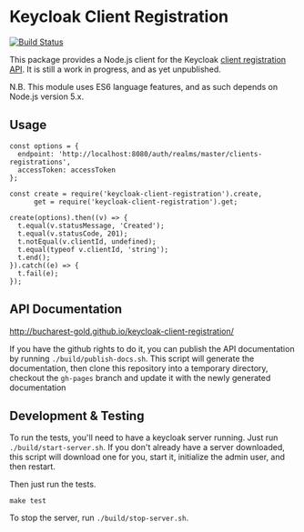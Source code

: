 # Keycloak Client Registration

[![Build Status](https://travis-ci.org/bucharest-gold/keycloak-client-registration.svg?branch=master)](https://travis-ci.org/bucharest-gold/keycloak-client-registration)

This package provides a Node.js client for the Keycloak [client registration API][1].
It is still a work in progress, and as yet unpublished.

N.B. This module uses ES6 language features, and as such depends on Node.js version 5.x.

## Usage

    const options = { 
      endpoint: 'http://localhost:8080/auth/realms/master/clients-registrations',
      accessToken: accessToken 
    };

    const create = require('keycloak-client-registration').create,
          get = require('keycloak-client-registration').get;
    
    create(options).then((v) => {
      t.equal(v.statusMessage, 'Created');
      t.equal(v.statusCode, 201);
      t.notEqual(v.clientId, undefined);
      t.equal(typeof v.clientId, 'string');
      t.end();
    }).catch((e) => {
      t.fail(e);
    });

## API Documentation

http://bucharest-gold.github.io/keycloak-client-registration/

If you have the github rights to do it, you can publish the API documentation by running
`./build/publish-docs.sh`. This script will generate the documentation, then clone this
repository into a temporary directory, checkout the `gh-pages` branch and update it with
the newly generated documentation

## Development & Testing

To run the tests, you'll need to have a keycloak server running. Just run 
`./build/start-server.sh`. If you don't already have a server downloaded,
this script will download one for you, start it, initialize the admin user, and
then restart.

Then just run the tests.

    make test
    
To stop the server, run `./build/stop-server.sh`.

[1]: http://keycloak.github.io/docs/userguide/keycloak-server/html/client-registration.html